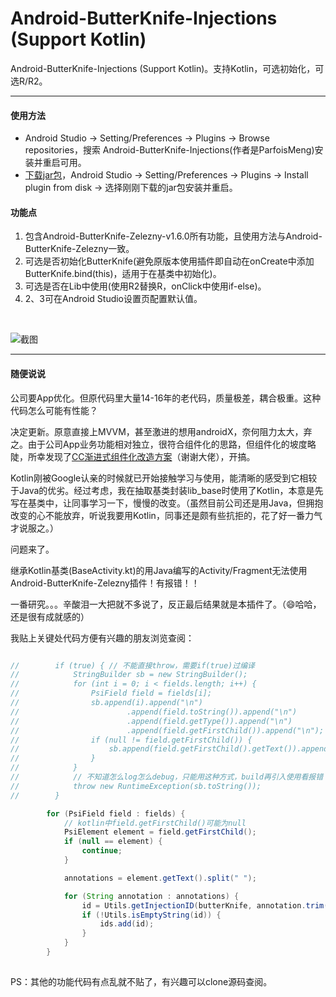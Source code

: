 # Android-ButterKnife-Injections (Support Kotlin)
Android-ButterKnife-Injections (Support Kotlin)。支持Kotlin，可选初始化，可选R/R2。

---

#### 使用方法

- Android Studio -> Setting/Preferences -> Plugins -> Browse repositories，搜索 Android-ButterKnife-Injections(作者是ParfoisMeng)安装并重启可用。
- [下载jar包](https://github.com/ParfoisMeng/Android-ButterKnife-Injections/raw/master/Android-ButterKnife-Injections.jar)，Android Studio -> Setting/Preferences -> Plugins -> Install plugin from disk -> 选择刚刚下载的jar包安装并重启。

#### 功能点

1. 包含Android-ButterKnife-Zelezny-v1.6.0所有功能，且使用方法与Android-ButterKnife-Zelezny一致。
2. 可选是否初始化ButterKnife(避免原版本使用插件即自动在onCreate中添加ButterKnife.bind(this)，适用于在基类中初始化)。
3. 可选是否在Lib中使用(使用R2替换R，onClick中使用if-else)。
4. 2、3可在Android Studio设置页配置默认值。

<br>

![截图](https://github.com/ParfoisMeng/Android-ButterKnife-Injections/raw/master/screenshot/1.jpg)


--- 

#### 随便说说

公司要App优化。但原代码里大量14-16年的老代码，质量极差，耦合极重。这种代码怎么可能有性能？

决定更新。原意直接上MVVM，甚至激进的想用androidX，奈何阻力太大，弃之。由于公司App业务功能相对独立，很符合组件化的思路，但组件化的坡度略陡，所幸发现了[CC渐进式组件化改造方案](https://github.com/luckybilly/CC)（谢谢大佬），开搞。

Kotlin刚被Google认亲的时候就已开始接触学习与使用，能清晰的感受到它相较于Java的优劣。经过考虑，我在抽取基类封装lib_base时使用了Kotlin，本意是先写在基类中，让同事学习一下，慢慢的改变。（虽然目前公司还是用Java，但拥抱改变的心不能放弃，听说我要用Kotlin，同事还是颇有些抗拒的，花了好一番力气才说服之。）

问题来了。

继承Kotlin基类(BaseActivity.kt)的用Java编写的Activity/Fragment无法使用Android-ButterKnife-Zelezny插件！有报错！！

一番研究。。。辛酸泪一大把就不多说了，反正最后结果就是本插件了。（😄哈哈，还是很有成就感的）

我贴上关键处代码方便有兴趣的朋友浏览查阅：
```java

//        if (true) { // 不能直接throw，需要if(true)过编译
//            StringBuilder sb = new StringBuilder();
//            for (int i = 0; i < fields.length; i++) {
//                PsiField field = fields[i];
//                sb.append(i).append("\n")
//                        .append(field.toString()).append("\n")
//                        .append(field.getType()).append("\n")
//                        .append(field.getFirstChild()).append("\n");
//                if (null != field.getFirstChild()) {
//                    sb.append(field.getFirstChild().getText()).append("\n");
//                }
//            }
//            // 不知道怎么log怎么debug，只能用这种方式，build再引入使用看报错
//            throw new RuntimeException(sb.toString());
//        }

        for (PsiField field : fields) {
            // kotlin中field.getFirstChild()可能为null
            PsiElement element = field.getFirstChild();
            if (null == element) {
                continue;
            }

            annotations = element.getText().split(" ");

            for (String annotation : annotations) {
                id = Utils.getInjectionID(butterKnife, annotation.trim());
                if (!Utils.isEmptyString(id)) {
                    ids.add(id);
                }
            }
        }
        
```

PS：其他的功能代码有点乱就不贴了，有兴趣可以clone源码查阅。
